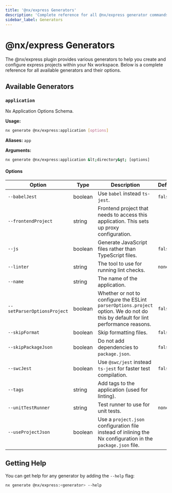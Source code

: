 ```yaml
---
title: '@nx/express Generators'
description: 'Complete reference for all @nx/express generator commands'
sidebar_label: Generators
---
```


# @nx/express Generators

The @nx/express plugin provides various generators to help you create and configure express projects within your Nx workspace.
Below is a complete reference for all available generators and their options.

## Available Generators

### `application`

Nx Application Options Schema.

**Usage:**

```bash
nx generate @nx/express:application [options]
```

**Aliases:** `app`

**Arguments:**

```bash
nx generate @nx/express:application &lt;directory&gt; [options]
```

#### Options

| Option                      | Type    | Description                                                                                                                       | Default |
| --------------------------- | ------- | --------------------------------------------------------------------------------------------------------------------------------- | ------- |
| `--babelJest`               | boolean | Use `babel` instead `ts-jest`.                                                                                                    | `false` |
| `--frontendProject`         | string  | Frontend project that needs to access this application. This sets up proxy configuration.                                         |         |
| `--js`                      | boolean | Generate JavaScript files rather than TypeScript files.                                                                           | `false` |
| `--linter`                  | string  | The tool to use for running lint checks.                                                                                          | `none`  |
| `--name`                    | string  | The name of the application.                                                                                                      |         |
| `--setParserOptionsProject` | boolean | Whether or not to configure the ESLint `parserOptions.project` option. We do not do this by default for lint performance reasons. | `false` |
| `--skipFormat`              | boolean | Skip formatting files.                                                                                                            | `false` |
| `--skipPackageJson`         | boolean | Do not add dependencies to `package.json`.                                                                                        | `false` |
| `--swcJest`                 | boolean | Use `@swc/jest` instead `ts-jest` for faster test compilation.                                                                    | `false` |
| `--tags`                    | string  | Add tags to the application (used for linting).                                                                                   |         |
| `--unitTestRunner`          | string  | Test runner to use for unit tests.                                                                                                | `none`  |
| `--useProjectJson`          | boolean | Use a `project.json` configuration file instead of inlining the Nx configuration in the `package.json` file.                      |         |

## Getting Help

You can get help for any generator by adding the `--help` flag:

```bash
nx generate @nx/express:<generator> --help
```
